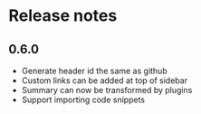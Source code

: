 # Release notes

## 0.6.0
- Generate header id the same as github
- Custom links can be added at top of sidebar
- Summary can now be transformed by plugins
- Support importing code snippets
